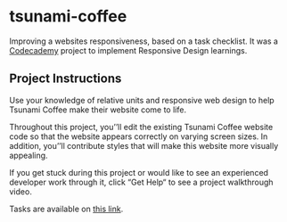 # tsunami-coffee
Improving a websites responsiveness, based on a task checklist. It was a [Codecademy](https://www.codecademy.com/learn) project to implement Responsive Design learnings.

## Project Instructions
Use your knowledge of relative units and responsive web design to help Tsunami Coffee make their website come to life.

Throughout this project, you’’ll edit the existing Tsunami Coffee website code so that the website appears correctly on varying screen sizes. In addition, you’’ll contribute styles that will make this website more visually appealing.

If you get stuck during this project or would like to see an experienced developer work through it, click “Get Help“ to see a project walkthrough video.

Tasks are available on [this link](https://www.codecademy.com/paths/web-development/tracks/getting-more-advanced-with-design/modules/learn-responsive-design-module/projects/tsunami-coffee).

